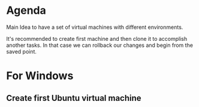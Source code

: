 
# Agenda

Main Idea to have a set of virtual machines with different environments. 

It's recommended to create first machine and then clone it to accomplish another tasks. In that case we can rollback our changes and begin from the saved point. 

# For Windows

## Create first Ubuntu virtual machine

